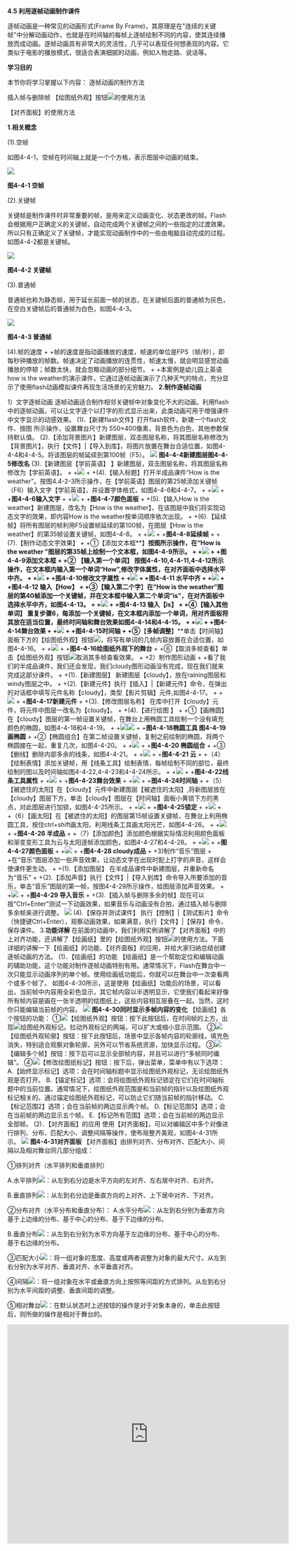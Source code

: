 **4.5 利用逐帧动画制作课件**

逐帧动画是一种常见的动画形式\(Frame By Frame\)，其原理是在"连续的关键帧"中分解动画动作，也就是在时间轴的每帧上逐帧绘制不同的内容，使其连续播放而成动画。逐帧动画具有非常大的灵活性，几乎可以表现任何想表现的内容。它类似于电影的播放模式，很适合表演细腻的动画，例如人物走路、说话等。

**学习目的**

本节你将学习掌握以下内容：
逐帧动画的制作方法

插入帧与删除帧
【绘图纸外观】按钮![](/assets/图片01.png)的使用方法

【对齐面板】的使用方法

**1.相关概念**

\(1\).空帧

如图4-4-1，空帧在时间轴上就是一个个方格，表示图层中动画的结束。

![](/assets/图片1.png)

**图4-4-1 空帧**

\(2\).关键帧

关键帧是制作课件时非常重要的帧，是用来定义动画变化、状态更改的帧。Flash会根据用户正确定义的关键帧，自动完成两个关键帧之间的一些指定的过渡效果。所以只有正确定义了关键帧，才能实现动画制作中的一些由电脑自动完成的过程。如图4-4-2都是关键帧。

![](/assets/图片2.png)

**图4-4-2 关键帧**

\(3\).普通帧

普通帧也称为静态帧，用于延长前面一帧的状态，在关键帧后面的普通帧为灰色，在空白关键帧后的普通帧为白色，如图4-4-3。

![](/assets/图片3.png)

**图4-4-3 普通帧**

\(4\).帧的速度
 +
 +帧的速度是指动画播放的速度，帧速的单位是FPS（帧/秒），即每秒钟播放的帧数。帧速决定了动画播放的连贯性，帧速太慢，就会明显感觉动画播放的停顿；帧数太快，就会忽略动画的部分细节。
 +
 +本案例是幼儿园上英语how is the weather的演示课件，它通过逐帧动画演示了几种天气的特点，充分显示了使用flash动画模拟课件再现生活场景的无穷魅力。
**2.制作逐帧动画**

1）文字逐帧动画
逐帧动画适合制作相邻关键帧中对象变化不大的动画。利用flash中的逐帧动画，可以让文字逐个以打字的形式显示出来，此类动画可用于增强课件中文字显示的动感效果。
\(1\)**.**【新建flash文件】打开flash软件，新建一个flash文件、按图 所示操作，设置舞台尺寸为 550×400像素，背景色为白色，其他参数保持默认值。
\(2\).【添加背景图片】新建图层，双击图层名称，将其图层名称修改为【背景图片】，执行【文件】\|【导入到库】，将图片放置在舞台合适位置，如图4-4-4和4-4-5。将该图层的帧延续到第100帧（F5）。
![](/assets/图片4.png)
**图4-4-4新建图层图4-4-5修改名**
\(3\).【新建图层【学前英语】 】新建图层，双击图层名称，将其图层名称修改为【学前英语】。
 +
 +![](/assets/图片5.png)
 +
 +\(4\).【输入标题】打开半成品课件“How is the weather”。按图4.4-2-3所示操作，在【学前英语】图层的第25帧添加关键帧（F6）输入文字【学前英语】，并设置字体格式，如图4-4-6和4-4-7。
 +
 +![](/assets/图片6.png)
 +
 +**图4-4-6输入文字**
 +
 +![](/assets/图片7.png)
 +
 +**图4-4-7颜色面板**
 +
 +\(5\).【输入How is the weather】新建图层，改名为【How is the weather】，在该图层中我们将实现动态文字的效果，即内容How is the weather按单词顺序依次出现。
 +
 +\(6\).【延续帧】将所有图层的帧利用F5设置帧延续的第100帧，在图层【How is the weather】的第35帧设置关键帧，如图4-4-8。
 +
 +![](/assets/图片8.png)
 +
 +**图4-4-8延续帧**
 +
 +\(7\).【制作动态文字效果】
 +
 +①【添加文本框**】**按图所示操作，在“How is the weather ”图层的第35帧上绘制一个文本框，如图4-4-9所示。
 +
 +![](/assets/图片9.png)
 +
 +**图4-4-9添加文本框**
 +
 +② 【输入第一个单词】  按图4-4-10,4-4-11,4-4-12所示操作，在文本框内输入第一个单词“How”,修改字体属性，在对齐面板中选择水平中齐。
 +
 +![](/assets/图片10.png)
 +
 +**图4-4-10修改文字属性**
 +
 +![](/assets/图片11.png)
 +
 +**图4-4-11 水平中齐**
 +
 +![](/assets/图片12.png)
 +
 +**图4-4-12 输入【How】**
 +
 +③【输入第二个字**】**在“How is the weather”图层的第40帧添加一个关键帧，并在文本框中输入第二个单词“is”，在对齐面板中选择水平中齐，如图4-4-13。
 +
 +![](/assets/图片13.png)
 +
 +**图4-4-13 输入【is】**
 +
 +④【输入其他单词】  重复步骤6，每添加一个关键帧，在文本框内添加一个单词，用对齐面板将其放在适当位置，最终时间轴和舞台效果如图4-4-14和4-4-15。
 +
 +![](/assets/图片14.png)
 +
 +**图4-4-14舞台效果**
 +
 +![](/assets/图片15.png)
 +
 +**图4-4-15时间轴**
 +
 +⑤**【**多帧调整**】**单击【时间轴】面板下方的【绘图纸外观】按钮![](/assets/图片33.png)，将写有单词的几帧内容放置在合适位置，如图4-4-16。
 +
 +![](/assets/图片16.png)
 +
 +**图4-4-16绘图纸外观下的舞台**
 +
 +⑥【取消多帧查看】单击【绘图纸外观】按钮![](file:///C:\Users\netedi21\AppData\Local\Temp\ksohtml\wpsF462.tmp.png)取消其多帧查看效果。
 +
 +2）制作图形动画
 +
 +看了我们的半成品课件，我们还会发现，我们cloudy图形动画没有完成，现在我们就来完成这部分课件。
 +
 +\(1\).【新建图层】  新建图层【cloudy】，放在raining图层和windy图层之中。
 +
 +\(2\).【新建元件】执行【插入】\|【新建元件】命令，在弹出的对话框中填写元件名称【cloudy】，类型【影片剪辑】元件,如图4-4-17。
 +
 +![](/assets/图片17.png)
 +
 +**图4-4-17新建元件**
 +
 +\(3\).【修改图层名称】  在库中打开【cloudy】元件，将元件中图层一改名为【cloudy】。
 +
 +\(4\).【进行绘图 】
 +
 +①【画椭圆】在【cloudy】图层的第一帧设置关键帧，在舞台上用椭圆工具绘制一个没有填充颜色的椭圆，如图4-4-18和4-4-19。
 +
 +![](/assets/图片18.png)![](/assets/图片19.png)
 +
 +**图4-4-18椭圆工具 图4-4-19画椭圆**
 +
 +②【椭圆组合】在第二帧设置关键帧，复制之前绘制的椭圆，将两个椭圆接在一起，重复几次，如图4-4-20。
 +
 +![](/assets/图片20.png)
 +
 +**图4-4-20 椭圆组合**
 +
 +③【删线】删除内部多余的线条，如图4-4-21。
 +
 +![](/assets/图片21.png)
 +
 +**图4-4-21 云**
 +
 +（4）【绘制表情】添加关键帧，用【线条工具】绘制表情，每帧绘制不同的部位，最终绘制的图以及时间轴如图4-4-22,4-4-23和4-4-24所示。
 +
 +![](/assets/图片22.png)
 +
 +**图4-4-22线条工具属性**
 +
 +![](/assets/图片23.png)
 +
 +**图4-4-23舞台效果**
 +
 +![](/assets/图片24.png)
 +
 +**图4-4-24时间轴**
 +
 +（5）【被遮住的太阳】在【cloudy】元件中新建图层【被遮住的太阳】,将新图层放在【cloudy】图层下方，单击【cloudy】图层在【时间轴】面板小黄锁下方的黑点，对此图层进行加锁，如图4-4-25所示。
 +
 +![](/assets/图片25.png)
 +
 +**图4-4-25锁定**
 +
 +![](/assets/ly001.png)
 +
 +（6）【画太阳】在【被遮住的太阳】的图层第15帧设置关键帧，在舞台上利用椭圆工具，按住ctrl+shift画太阳，利用线条工具画太阳光芒，如图4-4-26。
 +
 +![](/assets/图片26.png)
 +
 +**图4-4-26 半成品**
 +
 +（7）【添加颜色】添加颜色根据实际情况利用颜色面板和渐变变形工具为云与太阳逐帧添加颜色，如图4-4-27和4-4-28。
 +
 +![](/assets/图片27.png)
 +
 +**图4-4-27颜色面板**
 +
 +![](/assets/图片28.png)
 +
 +**图4-4-28 cloudy成品**
 +
 +3\)制作“音乐”图层
 +
 +在“音乐”图层添加一些声音效果，让动态文字在出现时配上打字的声音，这样会使课件更生动。
 +
 +\(1\).【添加图层】  在半成品课件中新建图层，并重新命名为“音乐”
 +
 +\(2\).【添加声音】执行【文件】\|【导入到库】命令导入所要添加的音乐，单击“音乐”图层的第一帧，按图4-4-29所示操作，给图层添加声音效果。
 +
 +![](/assets/图片29.png)
 +
 +**图4-4-29 导入音乐**
 +
 +\(3\).【插入帧与删除多余的帧】现在可以按“Ctrl+Enter”测试一下动画效果，如果音乐与动画没有合拍，通过插入帧与删除多余帧来进行调整。
![](/assets/图片30.png)
\(4\).【保存并测试课件】  执行【控制】\|【测试影片】命令（快捷键Ctrl+Enter），观察动画效果，如果满意，执行【文件】\|【保存】命令，保存课件。
3.**功能详解**
在前面的动画中，我们利用实例讲解了【对齐面板】中的上对齐功能，还讲解了【绘画纸】里的【绘图纸外观】按钮![](file:///C:\Users\netedi21\AppData\Local\Temp\ksohtml\wpsF50E.tmp.png)的使用方法。下面详细的讲解一下【绘画纸】的功能、【对齐面板】的应用，并给大家归纳总结创建逐帧动画的方法。
\(1\)．【绘画纸】的功能
【绘画纸】是一个帮助定位和编辑动画的辅助功能，这个功能对制作逐帧动画特别有用。通常情况下，Flash在舞台中一次只能显示动画序列的单个帧。使用绘画纸功能后，你就可以在舞台中一次查看两个或多个帧了。
如图4-4-30所示，这是使用【绘画纸】功能后的场景，可以看出，当前帧中内容用全彩色显示，其它帧内容以半透明显示，它使我们看起来好像所有帧内容是画在一张半透明的绘图纸上，这些内容相互层叠在一起。当然，这时你只能编辑当前帧的内容。
![](/assets/图片31.png)
**图4-4-30同时显示多帧内容的变化**
【绘画纸】各个按钮的功能：
①![](/assets/图片34.png)【绘图纸外观】按钮：按下此按钮后，在时间帧的上方，出现![](/assets/图片35.png)绘图纸外观标记。拉动外观标记的两端，可以扩大或缩小显示范围。
②![](/assets/图片37.png)【绘图纸外观轮廓】按钮：按下此按钮后，场景中显示各帧内容的轮廓线，填充色消失，特别适合观察对象轮廓，另外可以节省系统资源，加快显示过程。
③![](/assets/图片38.png)【编辑多个帧】按钮：按下后可以显示全部帧内容，并且可以进行“多帧同时编辑”。
④![](/assets/图片39.png)【修改绘图纸标记】按钮：按下后，弹出菜单，菜单中有以下选项：
A.【始终显示标记】选项：会在时间轴标题中显示绘图纸外观标记，无论绘图纸外观是否打开。
B.【锚定标记】选项：会将绘图纸外观标记锁定在它们在时间轴标题中的当前位置。通常情况下，绘图纸外观范围是和当前帧的指针以及绘图纸外观标记相关的。通过锚定绘图纸外观标记，可以防止它们随当前帧的指针移动。
C.【标记范围2】选项；会在当前帧的两边显示两个帧。
D.【标记范围5】选项；会在当前帧的两边显示五个帧。
E.【标记所有范围】选项；会在当前帧的两边显示全部帧。
\(2\)．【对齐面板】的应用
使用【对齐面板】，可以对编辑区中多个对像进行排列、分布、匹配大小、调整间隔等操作，使布局整齐美观，如图4-4-31所示。
![](/assets/图片32.png)
**图4-4-31对齐面板**
【对齐面板】由排列对齐、分布对齐、匹配大小、间隔以及相对舞台同几部分组成：

①排列对齐（水平排列和垂直排列）

A.水平排列![](/assets/图片40.png)：从左到右分边是水平方向的左对齐、左右居中对齐、右对齐。

B.垂直排列![](/assets/图片41.png)：从左到右分边是垂直方向的上对齐、上下居中对齐、下对齐。

②分布对齐（水平分布和垂直分布）：
A.水平分布![](/assets/图片42.png)：从左到右分别为垂直方向基于上边缘的分布、基于中心的分布、基于下边缘的分布。

B.垂直分布![](/assets/图片43.png)：从左到右分别为水平方向基于左边缘的分布、基于中心的分布、基于右边缘的分布。

③匹配大小![](/assets/图片44.png)：将一组对象的宽度、高度或两者调整为对象的最大尺寸。从左到右分别为水平对齐、垂直对齐、水平垂直对齐。

④间隔![](/assets/图片45.png)：将一组对象在水平或垂直方向上按照等间距的方式排列。从左到右分别为水平间距的调整、垂直间距的调整。

⑤相对舞台![](/assets/图片46.png)：在默认状态时上述按钮的操作是对于对象本身的，单击此按钮后，则所做的操作是相对于舞台的。

<iframe frameborder="0" width="640" height="498" src="https://v.qq.com/iframe/player.html?vid=f0528rr8b4y&tiny=0&auto=0" allowfullscreen></iframe>